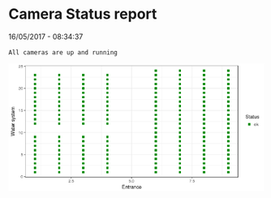 Camera Status report
================
16/05/2017 - 08:34:37

    All cameras are up and running

![](camreport_files/figure-markdown_github/unnamed-chunk-2-1.png)
